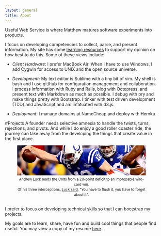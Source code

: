 ```yaml
---
layout: general
title: About
---
```

Useful Web Service is where Matthew matures software experiments into products. 

I focus on developing competencies to collect, parse, and present information. My site has some [learning resources](learn.html) to support my opinion on how best to do this. Some of these views include:

* *Client Hardware:* I prefer MacBook Air. When I have to use Windows, I add Cygwin for access to UNIX and the open source universe. 

* *Development:* My text editor is Sublime with a tiny bit of vim. My shell is bash and I use git/hub for configuration management and collaboration. I process information with Ruby and Rails, blog with Octopress, and present text with Markdown as much as possible. I debug with pry and make things pretty with Bootstrap. I tinker with test driven development (TDD) and JavaScript and am infatuated with d3.js.

* *Deployment:* I manage domains at NameCheap and deploy with Heroku.

#Projects
A founder needs selective amnesia to handle the twists, turns, rejections, and pivots. And while I do enjoy a good roller coaster ride, the journey can take away from the developing the things that create value in the first place. 

<figure align="center">
  <img src="/static/andrew_12.png">
  <small>Andrew Luck leads the Colts from a 28-point deficit to an impropable wild-card win. <br>Of his three interceptions, <a href="http://usatoday.com/story/sports/nfl/2014/01/04/colts-chiefs-wild-card-playoffs-andrew-luck/4321311"> Luck said</a>, "You have to flush it, you have to forget about it".</small>
</figure>
<br>
I prefer to focus on developing technical skills so that I can bootstrap my projects. 

My goals are to learn, share, have fun and build cool things that people find useful. You may view a copy of my resume [here](/resume.html).